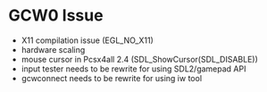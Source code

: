 # GCW0 Issue
* X11 compilation issue (EGL_NO_X11)
* hardware scaling
* mouse cursor in Pcsx4all 2.4 (SDL_ShowCursor(SDL_DISABLE))
* input tester needs to be rewrite for using SDL2/gamepad API
* gcwconnect needs to be rewrite for using iw tool
